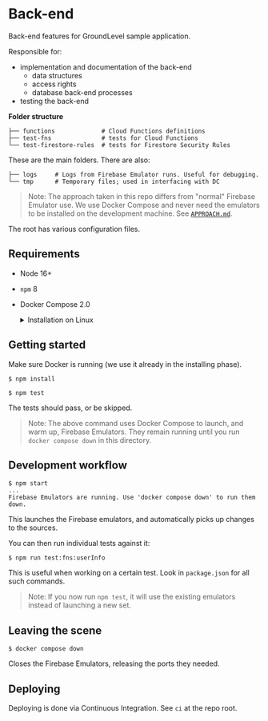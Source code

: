# Back-end

Back-end features for GroundLevel sample application.

Responsible for:

- implementation and documentation of the back-end
   - data structures
   - access rights
   - database back-end processes 
- testing the back-end

**Folder structure**

```
├── functions             # Cloud Functions definitions
├── test-fns              # tests for Cloud Functions
└── test-firestore-rules  # tests for Firestore Security Rules
```

These are the main folders. There are also:

```
├── logs     # Logs from Firebase Emulator runs. Useful for debugging.
└── tmp      # Temporary files; used in interfacing with DC
```

>Note: The approach taken in this repo differs from "normal" Firebase Emulator use. We use Docker Compose and never need the emulators to be installed on the development machine. See [`APPROACH.md`](APPROACH.md).

The root has various configuration files.

## Requirements

- Node 16+
- `npm` 8
- Docker Compose 2.0

	<details><summary>Installation on Linux</summary>
	If you use a command line version of Docker, follow these instructions to have DC 2.0:
   
   - [Install on Linux](https://docs.docker.com/compose/install/#install-compose-on-linux-systems)

	Alternatively, you can use [Docker Desktop on Linux](https://docs.docker.com/desktop/linux/install/).
	</details>
	
<!-- 
developed with:
- macOS 12.4
- node 18.3
- npm 8.11

- Docker Desktop 4.9.0 with: 3 CPU cores, 2 GB RAM, 512 MB swap
   - experimental > Enable VirtioFS
-->


## Getting started

Make sure Docker is running (we use it already in the installing phase).

```
$ npm install
```

```
$ npm test
```

The tests should pass, or be skipped.

>Note: The above command uses Docker Compose to launch, and warm up, Firebase Emulators. They remain running until you run `docker compose down` in this directory.


## Development workflow

```
$ npm start
...
Firebase Emulators are running. Use 'docker compose down' to run them down.

```

This launches the Firebase emulators, and automatically picks up changes to the sources.

You can then run individual tests against it:

```
$ npm run test:fns:userInfo
```

This is useful when working on a certain test. Look in `package.json` for all such commands.

>Note: If you now run `npm test`, it will use the existing emulators instead of launching a new set.


## Leaving the scene

```
$ docker compose down
```

Closes the Firebase Emulators, releasing the ports they needed.

## Deploying

Deploying is done via Continuous Integration. See `ci` at the repo root.
